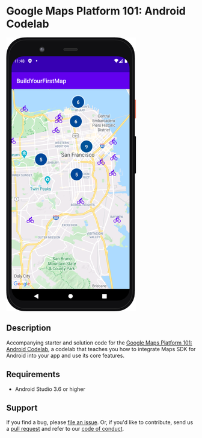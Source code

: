 Google Maps Platform 101: Android Codelab
=========================================

![App screenshot](app_screenshot.png)

## Description
Accompanying starter and solution code for the [Google Maps Platform 101: Android Codelab][codelab], a codelab that teaches you how to integrate Maps SDK for Android into your app and use its core features.

## Requirements
* Android Studio 3.6 or higher

## Support
If you find a bug, please [file an issue]. Or, if you'd like to contribute, send us a [pull request] and refer to our [code of conduct].

[codelab]: https://codelabs.developers.google.com/codelabs/maps-platform-101-android/index.html
[file an issue]: https://github.com/googlecodelabs/maps-platform-101-android/issues
[pull request]:  https://github.com/googlecodelabs/maps-platform-101-android/compare
[code of conduct]: CODE_OF_CONDUCT.md
